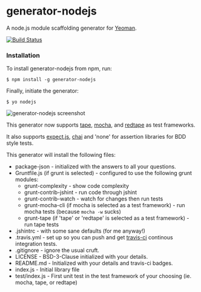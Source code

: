 # generator-nodejs

A node.js module scaffolding generator for [Yeoman](http://yeoman.io).

[![Build Status](https://secure.travis-ci.org/eugeneware/generator-nodejs.png?branch=master)](https://travis-ci.org/eugeneware/generator-nodejs)

### Installation

To install generator-nodejs from npm, run:

```
$ npm install -g generator-nodejs
```

Finally, initiate the generator:

```
$ yo nodejs
```

![generator-nodejs screenshot](https://raw.github.com/eugeneware/generator-nodejs/gh-pages/generator.gif)

This generator now supports [tape](https://github.com/substack/tape),
[mocha](https://github.com/visionmedia/mocha), and
[redtape](https://github.com/eugeneware/redtape) as test frameworks.

It also supports [expect.js](https://github.com/learnboost/expect.js),
[chai](https://github.com/chaijs/chai) and 'none' for assertion libraries for
BDD style tests.

This generator will install the following files:

* package-json - initialized with the answers to all your questions.
* Gruntfile.js (if grunt is selected) - configured to use the following grunt modules:
    * grunt-complexity - show code complexity
    * grunt-contrib-jshint - run code through jshint
    * grunt-contrib-watch - watch for changes then run tests
    * grunt-mocha-cli (if mocha is selected as a test framework) - run mocha
      tests (because `mocha -w` sucks)
    * grunt-tape (if 'tape' or 'redtape' is selected as a test framework) - run
      tape tests
* .jshintrc - with some sane defaults (for me anyway!)
* .travis.yml - set up so you can push and get [travis-ci](http://travis-ci.org)
   continous integration tests.
* .gitignore - ignore the usual cruft.
* LICENSE - BSD-3-Clause initialized with your details.
* README.md - Initialized with your details and travis-ci badges.
* index.js - Initial library file
* test/index.js - First unit test in the test framework of your choosing
  (ie. mocha, tape, or redtape)


